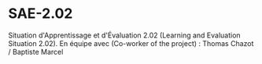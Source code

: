 # SAE-2.02
Situation d'Apprentissage et d'Évaluation 2.02 (Learning and Evaluation Situation 2.02). En équipe avec (Co-worker of the project) : Thomas Chazot / Baptiste Marcel
